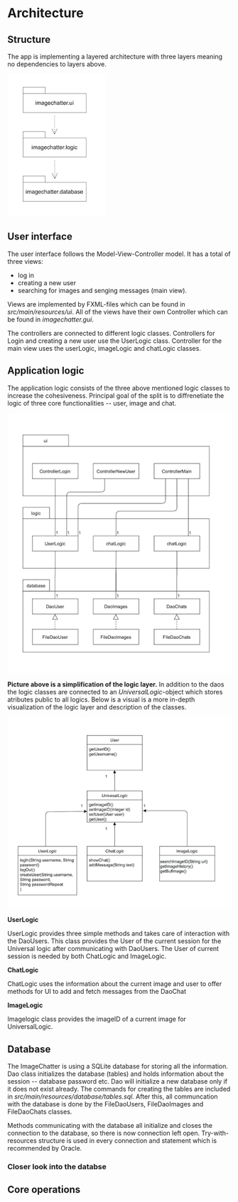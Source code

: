 # Architecture

## Structure

The app is implementing a layered architecture with three layers meaning no dependencies to layers above.

![arkkitehtuuri](https://github.com/kallioaa/ot-harjoitustyo/blob/master/dokumentaatio/pictures/rakenne1.png?raw=true)


## User interface

The user interface follows the Model-View-Controller model. It has a total of three views:

- log in
- creating a new user
- searching for images and senging messages (main view).

Views are implemented by FXML-files which can be found in *src/main/resources/ui*. All of the views have their own Controller which can be found in *imagechatter.gui*.

The controllers are connected to different logic classes. Controllers for Login and creating a new user use the UserLogic class. Controller for the main view uses the userLogic, imageLogic and chatLogic classes.


## Application logic

The application logic consists of the three above mentioned logic classes to increase the cohesiveness. Principal goal of the split is to diffrenetiate the logic of three core functionalities -- user, image and chat.

![arkkitehtuuri](https://github.com/kallioaa/ot-harjoitustyo/blob/master/dokumentaatio/pictures/Sovelluslogiikka1.png?raw=true)

**Picture above is a simplification of the logic layer.** In addition to the daos the logic classes are connected to an *UniversalLogic*-object which stores atributes public to all logics. Below is a visual is a more in-depth visualization of the logic layer and description of the classes.

![arkkitehtuuri](https://github.com/kallioaa/ot-harjoitustyo/blob/master/dokumentaatio/pictures/logicKuvaus.png?raw=true)

**UserLogic**

UserLogic provides three simple methods and takes care of interaction with the DaoUsers. This class provides the User of the current session for the Universal logic after communicating with DaoUsers. The User of current session is needed by both ChatLogic and ImageLogic.

**ChatLogic**

ChatLogic uses the information about the current image and user to offer methods for UI to add and fetch messages from the DaoChat

**ImageLogic**

Imagelogic class provides the imageID of a current image for UniversalLogic. 

## Database
 
The ImageChatter is using a SQLite database for storing all the information. Dao class initializes the database (tables) and holds information about the session -- database password etc. Dao will initialize a new database only if it does not exist already. The commands for creating the tables are included in *src/main/resources/database/tables.sql*. After this, all communcation with the database is done by the FileDaoUsers, FileDaoImages and FileDaoChats classes.

Methods communicating with the database all initialize and closes the connection to the database, so there is now connection left open. Try-with-resources structure is used in every connection and statement which is recommended by Oracle.

### Closer look into the databse



## Core operations
